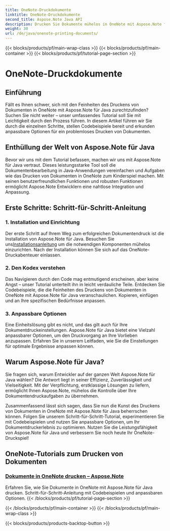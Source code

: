 ```yaml
---
title: OneNote-Druckdokumente
linktitle: OneNote-Druckdokumente
second_title: Aspose.Note Java API
description: Drucken Sie Dokumente mühelos in OneNote mit Aspose.Note für Java. Diese Tutorials bieten Schritt-für-Schritt-Anleitungen und Codebeispiele für den reibungslosen Dokumentendruck.
weight: 30
url: /de/java/onenote-printing-documents/
---
```


{{< blocks/products/pf/main-wrap-class >}}
{{< blocks/products/pf/main-container >}}
{{< blocks/products/pf/tutorial-page-section >}}

# OneNote-Druckdokumente


## Einführung

Fällt es Ihnen schwer, sich mit den Feinheiten des Druckens von Dokumenten in OneNote mit Aspose.Note für Java zurechtzufinden? Suchen Sie nicht weiter – unser umfassendes Tutorial soll Sie mit Leichtigkeit durch den Prozess führen. In diesem Artikel führen wir Sie durch die einzelnen Schritte, stellen Codebeispiele bereit und erkunden anpassbare Optionen für ein problemloses Drucken von Dokumenten.

## Enthüllung der Welt von Aspose.Note für Java

Bevor wir uns mit dem Tutorial befassen, machen wir uns mit Aspose.Note für Java vertraut. Dieses leistungsstarke Tool soll die Dokumentenbearbeitung in Java-Anwendungen vereinfachen und Aufgaben wie das Drucken von Dokumenten in OneNote zum Kinderspiel machen. Mit seinen benutzerfreundlichen Funktionen und robusten Funktionen ermöglicht Aspose.Note Entwicklern eine nahtlose Integration und Anpassung.

## Erste Schritte: Schritt-für-Schritt-Anleitung

### 1. Installation und Einrichtung

 Der erste Schritt auf Ihrem Weg zum erfolgreichen Dokumentendruck ist die Installation von Aspose.Note für Java. Besuchen Sie uns[Installationsanleitung](https://releases.aspose.com/note/java/) um die notwendigen Komponenten mühelos einzurichten. Nach der Installation können Sie sich auf das OneNote-Druckabenteuer einlassen.

### 2. Den Kodex verstehen

Das Navigieren durch den Code mag entmutigend erscheinen, aber keine Angst – unser Tutorial unterteilt ihn in leicht verdauliche Teile. Entdecken Sie Codebeispiele, die die Feinheiten des Druckens von Dokumenten in OneNote mit Aspose.Note für Java veranschaulichen. Kopieren, einfügen und an Ihre spezifischen Bedürfnisse anpassen.

### 3. Anpassbare Optionen

Eine Einheitslösung gibt es nicht, und das gilt auch für Ihre Dokumentdruckeinstellungen. Aspose.Note für Java bietet eine Vielzahl anpassbarer Optionen, um den Druckvorgang an Ihre Vorlieben anzupassen. Erfahren Sie in unserem Leitfaden, wie Sie die Einstellungen für optimale Ergebnisse anpassen können.

## Warum Aspose.Note für Java?

Sie fragen sich, warum Entwickler auf der ganzen Welt Aspose.Note für Java wählen? Die Antwort liegt in seiner Effizienz, Zuverlässigkeit und Vielseitigkeit. Mit der Verpflichtung, erstklassige Lösungen zu liefern, ermöglicht Ihnen Aspose.Note, mühelos die Kontrolle über Ihre Dokumentendruckaufgaben zu übernehmen.

Zusammenfassend lässt sich sagen, dass Sie nun die Kunst des Druckens von Dokumenten in OneNote mit Aspose.Note für Java beherrschen können. Folgen Sie unserem Schritt-für-Schritt-Tutorial, experimentieren Sie mit Codebeispielen und nutzen Sie anpassbare Optionen, um Ihr Dokumentdruckerlebnis zu optimieren. Nutzen Sie die Leistungsfähigkeit von Aspose.Note für Java und verbessern Sie noch heute Ihr OneNote-Druckspiel!
## OneNote-Tutorials zum Drucken von Dokumenten
### [Dokumente in OneNote drucken – Aspose.Note](./print-documents/)
Erfahren Sie, wie Sie Dokumente in OneNote mit Aspose.Note für Java drucken. Schritt-für-Schritt-Anleitung mit Codebeispielen und anpassbaren Optionen.
{{< /blocks/products/pf/tutorial-page-section >}}

{{< /blocks/products/pf/main-container >}}
{{< /blocks/products/pf/main-wrap-class >}}

{{< blocks/products/products-backtop-button >}}
